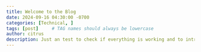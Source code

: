 ```yaml
---
title: Welcome to the Blog
date: 2024-09-16 04:30:00 -0700
categories: [Technical, ]
tags: [post]     # TAG names should always be lowercase
author: citrus
description: Just an test to check if everything is working and to introduce myself!
---
```


